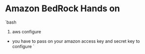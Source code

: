 # Amazon BedRock Hands on

`bash
1. aws configure
- you have to pass on your amazon access key and secret key to configure
`
